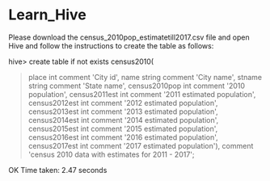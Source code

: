 # Learn_Hive

Please download the census_2010pop_estimatetill2017.csv file and open Hive and follow the instructions to create the table as follows:


hive> create table if not exists census2010(
> place int comment 'City id',
> name string comment 'City name',
> stname string comment 'State name',
> census2010pop int comment '2010 population',
> census2011est int comment '2011 estimated population',
> census2012est int comment '2012 estimated population',
> census2013est int comment '2013 estimated population', 
> census2014est int comment '2014 estimated population', 
> census2015est int comment '2015 estimated population', 
> census2016est int comment '2016 estimated population', 
> census2017est int comment '2017 estimated population'),
> comment 'census 2010 data with estimates for 2011 - 2017'; 

OK 
Time taken: 2.47 seconds 
